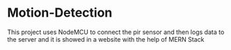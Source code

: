# Motion-Detection
This project uses NodeMCU to connect the pir sensor and then logs data to the server and it is showed in a website with the help of MERN Stack
